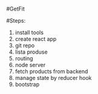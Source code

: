 #GetFit

#Steps:

1. install tools
2. create react app
3. git repo
4. lista produse
5. routing
6. node server
7. fetch products from backend
8. manage state by reducer hook
9. bootstrap
